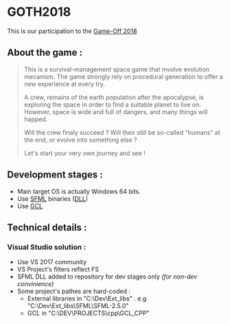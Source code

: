 # GOTH2018

This is our participation to the [Game-Off 2018](https://itch.io/jam/game-off-2018)

## About the game :

> This is a survival-management space game that involve evolution mecanism.
> The game strongly rely on procedural generation to offer a new experience at every try.
>
> A crew, remains of the earth population after the apocalypse,
> is exploring the space in order to find a suitable planet to live on.
> However, space is wide and full of dangers, and many things will happed.
>
> Will the crew finaly succeed ?
> Will their still be so-called "humans" at the end, or evolve into something else ?
>
> Let's start your very own journey and see !

## Development stages :
- Main target OS is actually Windows 64 bits.
- Use [SFML](https://github.com/SFML/SFML) binaries ([DLL](https://www.sfml-dev.org/files/SFML-2.5.1-windows-vc15-64-bit.zip))
- Use [GCL](https://github.com/GuillaumeDua/GCL_CPP)

## Technical details :
### Visual Studio solution :
- Use VS 2017 community
- VS Project's filters reflect FS
- SFML DLL added to repository for dev stages only *(for non-dev convinience)*
- Some project's pathes are hard-coded :
  - External libraries in "C:\Dev\Ext_libs" . e.g "C:\Dev\Ext_libs\SFML\SFML-2.5.0"
  - GCL in "C:\DEV\PROJECTS\cpp\GCL_CPP"
